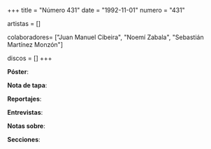+++
title = "Número 431"
date = "1992-11-01"
numero = "431"

artistas = []

colaboradores= ["Juan Manuel Cibeira", "Noemí Zabala", "Sebastián Martínez Monzón"]

discos = []
+++

**Póster**: 

**Nota de tapa**: 

**Reportajes**: 

**Entrevistas**: 

**Notas sobre**:

**Secciones**:

